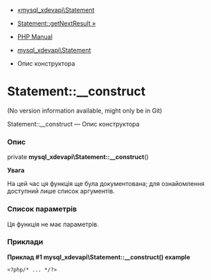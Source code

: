 - [«mysql_xdevapi\Statement](class.mysql-xdevapi-statement.md)
- [Statement::getNextResult
»](mysql-xdevapi-statement.getnextresult.md)

- [PHP Manual](index.md)
- [mysql_xdevapi\Statement](class.mysql-xdevapi-statement.md)
- Опис конструктора

# Statement::\_\_construct

(No version information available, might only be in Git)

Statement::\_\_construct — Опис конструктора

### Опис

private **mysql_xdevapi\Statement::\_\_construct**()

**Увага**

На цей час ця функція ще була документована; для
ознайомлення доступний лише список аргументів.

### Список параметрів

Ця функція не має параметрів.

### Приклади

**Приклад #1 **mysql_xdevapi\Statement::\_\_construct()** example**

` <?php/* ... */?> `
